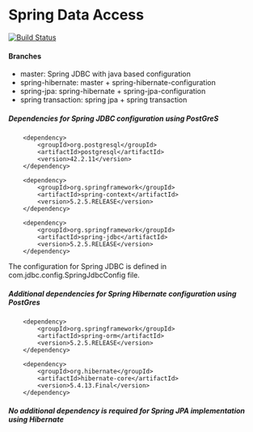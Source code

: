 # Spring Data Access

[![Build Status](https://travis-ci.org/joemccann/dillinger.svg?branch=master)](https://travis-ci.org/joemccann/dillinger)

#### Branches

  - master: Spring JDBC with java based configuration
  - spring-hibernate: master + spring-hibernate-configuration
  - spring-jpa: spring-hibernate + spring-jpa-configuration
  - spring transaction: spring jpa + spring transaction
  
##### Dependencies for Spring JDBC configuration using PostGreS
```
  	<dependency>
	    <groupId>org.postgresql</groupId>
	    <artifactId>postgresql</artifactId>
	    <version>42.2.11</version>
	</dependency>
   	
	<dependency>
	    <groupId>org.springframework</groupId>
	    <artifactId>spring-context</artifactId>
	    <version>5.2.5.RELEASE</version>
	</dependency>

	<dependency>
	    <groupId>org.springframework</groupId>
	    <artifactId>spring-jdbc</artifactId>
	    <version>5.2.5.RELEASE</version>
	</dependency>
```
The configuration for Spring JDBC is defined in com.jdbc.config.SpringJdbcConfig file.

##### Additional dependencies for Spring Hibernate configuration using PostGres
```
	<dependency>
	    <groupId>org.springframework</groupId>
	    <artifactId>spring-orm</artifactId>
	    <version>5.2.5.RELEASE</version>
	</dependency>
	
	<dependency>
	    <groupId>org.hibernate</groupId>
	    <artifactId>hibernate-core</artifactId>
	    <version>5.4.13.Final</version>
	</dependency>
```

##### No additional dependency is required for Spring JPA implementation using Hibernate
